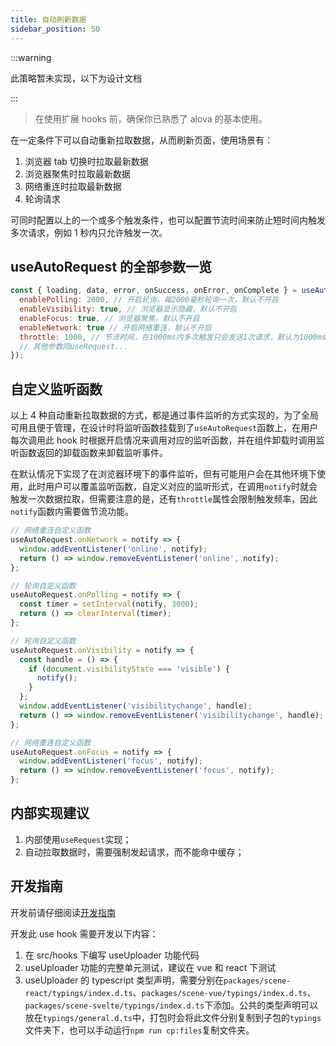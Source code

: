 ```yaml
---
title: 自动刷新数据
sidebar_position: 50
---
```


:::warning

此策略暂未实现，以下为设计文档

:::

> 在使用扩展 hooks 前，确保你已熟悉了 alova 的基本使用。

在一定条件下可以自动重新拉取数据，从而刷新页面，使用场景有：

1. 浏览器 tab 切换时拉取最新数据
2. 浏览器聚焦时拉取最新数据
3. 网络重连时拉取最新数据
4. 轮询请求

可同时配置以上的一个或多个触发条件，也可以配置节流时间来防止短时间内触发多次请求，例如 1 秒内只允许触发一次。

## useAutoRequest 的全部参数一览

```javascript
const { loading, data, error, onSuccess, onError, onComplete } = useAutoRequest(() => method(), {
  enablePolling: 2000, // 开启轮询，每2000毫秒轮询一次，默认不开启
  enableVisibility: true, // 浏览器显示隐藏，默认不开启
  enableFocus: true, // 浏览器聚焦，默认不开启
  enableNetwork: true // 开启网络重连，默认不开启
  throttle: 1000, // 节流时间，在1000ms内多次触发只会发送1次请求，默认为1000ms
  // 其他参数同useRequest...
});
```

## 自定义监听函数

以上 4 种自动重新拉取数据的方式，都是通过事件监听的方式实现的，为了全局可用且便于管理，在设计时将监听函数挂载到了`useAutoRequest`函数上，在用户每次调用此 hook 时根据开启情况来调用对应的监听函数，并在组件卸载时调用监听函数返回的卸载函数来卸载监听事件。

在默认情况下实现了在浏览器环境下的事件监听，但有可能用户会在其他环境下使用，此时用户可以覆盖监听函数，自定义对应的监听形式，在调用`notify`时就会触发一次数据拉取，但需要注意的是，还有`throttle`属性会限制触发频率，因此`notify`函数内需要做节流功能。

```javascript
// 网络重连自定义函数
useAutoRequest.onNetwork = notify => {
  window.addEventListener('online', notify);
  return () => window.removeEventListener('online', notify);
};

// 轮询自定义函数
useAutoRequest.onPolling = notify => {
  const timer = setInterval(notify, 3000);
  return () => clearInterval(timer);
};

// 轮询自定义函数
useAutoRequest.onVisibility = notify => {
  const handle = () => {
    if (document.visibilityState === 'visible') {
      notify();
    }
  };
  window.addEventListener('visibilitychange', handle);
  return () => window.removeEventListener('visibilitychange', handle);
};

// 网络重连自定义函数
useAutoRequest.onFocus = notify => {
  window.addEventListener('focus', notify);
  return () => window.removeEventListener('focus', notify);
};
```

## 内部实现建议

1. 内部使用`useRequest`实现；
2. 自动拉取数据时，需要强制发起请求，而不能命中缓存；

## 开发指南

开发前请仔细阅读[开发指南](/contributing/developing-guidelines)

开发此 use hook 需要开发以下内容：

1. 在 src/hooks 下编写 useUploader 功能代码
2. useUploader 功能的完整单元测试，建议在 vue 和 react 下测试
3. useUploader 的 typescript 类型声明，需要分别在`packages/scene-react/typings/index.d.ts`、`packages/scene-vue/typings/index.d.ts`、`packages/scene-svelte/typings/index.d.ts`下添加。公共的类型声明可以放在`typings/general.d.ts`中，打包时会将此文件分别复制到子包的`typings`文件夹下，也可以手动运行`npm run cp:files`复制文件夹。
